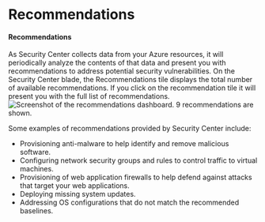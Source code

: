 # Recommendations



#### Recommendations <a id="recommendations"></a>

As Security Center collects data from your Azure resources, it will periodically analyze the contents of that data and present you with recommendations to address potential security vulnerabilities. On the Security Center blade, the Recommendations tile displays the total number of available recommendations. If you click on the recommendation tile it will present you with the full list of recommendations. ![Screenshot of the recommendations dashboard. 9 recommendations are shown. ](https://prod-edxapp.edx-cdn.org/assets/courseware/v1/c31dd3047de5832d4ec8306c5b5147cb/asset-v1:Microsoft+AZURE208x+3T2018+type@asset+block/M3L3T1_hxpCXw4.png)

Some examples of recommendations provided by Security Center include:

* Provisioning anti-malware to help identify and remove malicious software.
* Configuring network security groups and rules to control traffic to virtual machines.
* Provisioning of web application firewalls to help defend against attacks that target your web applications.
* Deploying missing system updates.
* Addressing OS configurations that do not match the recommended baselines.



